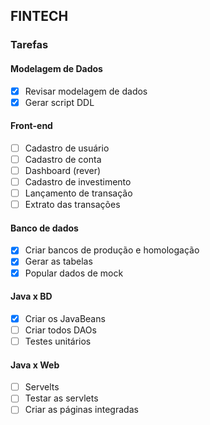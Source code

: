 ## FINTECH

### Tarefas

#### Modelagem de Dados
- [x] Revisar modelagem de dados
- [x] Gerar script DDL

#### Front-end
- [ ] Cadastro de usuário
- [ ] Cadastro de conta
- [ ] Dashboard (rever)
- [ ] Cadastro de investimento
- [ ] Lançamento de transação
- [ ] Extrato das transações

#### Banco de dados
- [x] Criar bancos de produção e homologação
- [x] Gerar as tabelas
- [x] Popular dados de mock

#### Java x BD
- [x] Criar os JavaBeans
- [ ] Criar todos DAOs
- [ ] Testes unitários

#### Java x Web
- [ ] Servelts
- [ ] Testar as servlets
- [ ] Criar as páginas integradas
